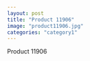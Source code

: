 ```yaml
---
layout: post
title: "Product 11906"
image: "product11906.jpg"
categories: "category1"
---
```

Product 11906
